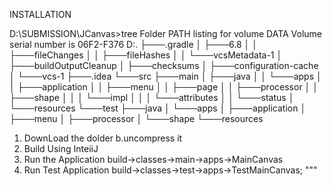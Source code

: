 INSTALLATION 

D:\SUBMISSION\JCanvas>tree
Folder PATH listing for volume DATA
Volume serial number is 06F2-F376
D:.
├───.gradle
│   ├───6.8
│   │   ├───fileChanges
│   │   ├───fileHashes
│   │   └───vcsMetadata-1
│   ├───buildOutputCleanup
│   ├───checksums
│   ├───configuration-cache
│   └───vcs-1
├───.idea
└───src
    ├───main
    │   ├───java
    │   │   └───apps
    │   │       ├───application
    │   │       ├───menu
    │   │       ├───page
    │   │       ├───processor
    │   │       ├───shape
    │   │       │   └───impl
    │   │       │       └───attributes
    │   │       └───status
    │   └───resources
    └───test
        ├───java
        │   └───apps
        │       ├───application
        │       ├───menu
        │       ├───processor
        │       └───shape
        └───resources




1. DownLoad the dolder b.uncompress it
2. Build Using InteiiJ  
3. Run the Application build->classes->main->apps->MainCanvas
4. Run Test Application  build->classes->test->apps->TestMainCanvas;
"""
	 
